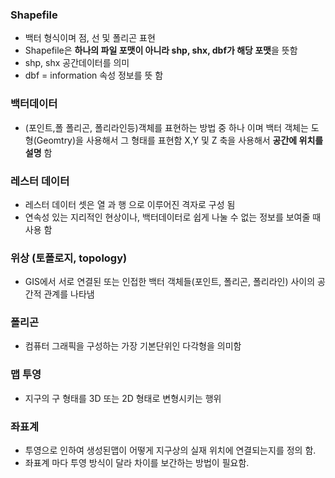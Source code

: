 
### Shapefile
- 백터 형식이며 점, 선 및 폴리곤 표현
- Shapefile은 **하나의 파일 포맷이 아니라 shp, shx, dbf가 해당 포맷**을 뜻함
- shp, shx 공간데이터를 의미
- dbf = information 속성 정보를 뜻 함

### 백터데이터
- (포인트,폴 폴리곤, 폴리라인등)객체를 표현하는 방법 중 하나 이며 백터 객체는 도형(Geomtry)을 사용해서 그 형태를 표현함 X,Y 및 Z 축을 사용해서 **공간에 위치를 설명** 함

### 레스터 데이터
- 레스터 데이터 셋은 열 과 행 으로 이루어진 격자로 구성 됨
- 연속성 있는 지리적인 현상이나, 백터데이터로 쉽게 나눌 수 없는 정보를 보여줄 때 사용 함

### 위상 (토폴로지, topology)
- GIS에서 서로 연결된 또는 인접한 백터 객체들(포인트, 폴리곤, 폴리라인) 사이의 공간적 관계를 나타냄

### 폴리곤 
- 컴퓨터 그래픽을 구성하는 가장 기본단위인 다각형을 의미함 

### 맵 투영
- 지구의 구 형태를 3D 또는 2D 형태로 변형시키는 행위

### 좌표계
- 투영으로 인하여 생성된맵이 어떻게 지구상의 실재 위치에 연결되는지를 정의 함.
- 좌표계 마다 투영 방식이 달라 차이를 보간하는 방법이 필요함.
